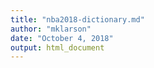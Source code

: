 ```yaml
---
title: "nba2018-dictionary.md"
author: "mklarson"
date: "October 4, 2018"
output: html_document
---
```



```{r}

```
